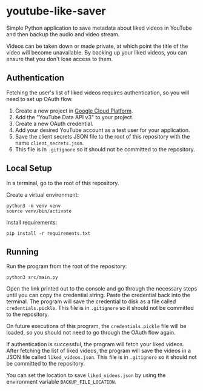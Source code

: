 # youtube-like-saver
Simple Python application to save metadata about liked videos in YouTube and then backup the audio and video stream.

Videos can be taken down or made private, at which point the title of the video will become unavailable.
By backing up your liked videos, you can ensure that you don't lose access to them.

## Authentication

Fetching the user's list of liked videos requires authentication, so you will need to set up OAuth flow.

1. Create a new project in [Google Cloud Platform](https://console.cloud.google.com/apis/dashboard).
1. Add the "YouTube Data API v3" to your project.
1. Create a new OAuth credential.
1. Add your desired YouTube account as a test user for your application.
1. Save the client secrets JSON file to the root of this repository with the name `client_secrets.json`.
1. This file is in `.gitignore` so it should not be committed to the repository.

## Local Setup

In a terminal, go to the root of this repository.

Create a virtual environment:
```
python3 -m venv venv
source venv/bin/activate
```

Install requirements:
```
pip install -r requirements.txt
```

## Running

Run the program from the root of the repository:
```
python3 src/main.py
```

Open the link printed out to the console and go through the necessary steps until you can copy the credential string.
Paste the credential back into the terminal.
The program will save the credential to disk as a file called `credentials.pickle`.
This file is in `.gitignore` so it should not be committed to the repository.

On future executions of this program, the `credentials.pickle` file will be loaded, so you should not need to go through
the OAuth flow again.

If authentication is successful, the program will fetch your liked videos.
After fetching the list of liked videos, the program will save the videos in a JSON file called `liked_videos.json`.
This file is in `.gitignore` so it should not be committed to the repository.

You can set the location to save `liked_videos.json` by using the environment variable `BACKUP_FILE_LOCATION`.
